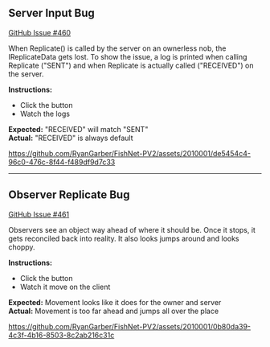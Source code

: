 ﻿## Server Input Bug
[GitHub Issue #460](https://github.com/firstGearGames/fishNet/issues/460)

When Replicate() is called by the server on an ownerless nob, the IReplicateData gets lost.
To show the issue, a log is printed when calling Replicate ("SENT") and when Replicate is actually called ("RECEIVED") on the server.

**Instructions:**
- Click the button
- Watch the logs

**Expected:** "RECEIVED" will match "SENT"  
**Actual:** "RECEIVED" is always default

https://github.com/RyanGarber/FishNet-PV2/assets/2010001/de5454c4-96c0-476c-8f44-f489df9d7c33

---

## Observer Replicate Bug
[GitHub Issue #461](https://github.com/firstGearGames/fishNet/issues/461)

Observers see an object way ahead of where it should be. Once it stops, it gets reconciled back into reality. It also looks jumps around and looks choppy.

**Instructions:**
- Click the button
- Watch it move on the client

**Expected:** Movement looks like it does for the owner and server  
**Actual:** Movement is too far ahead and jumps all over the place

https://github.com/RyanGarber/FishNet-PV2/assets/2010001/0b80da39-4c3f-4b16-8503-8c2ab216c31c
